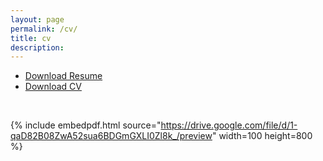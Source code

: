 ```yaml
---
layout: page
permalink: /cv/
title: cv
description:
---
```



- [Download Resume ](/assets/pdf/sdaza_resume.pdf)
- [Download CV](/assets/pdf/cv_sdaza.pdf)


<br>

{% include embedpdf.html source="https://drive.google.com/file/d/1-qaD82B08ZwA52sua6BDGmGXLI0Zl8k_/preview" width=100 height=800 %}
